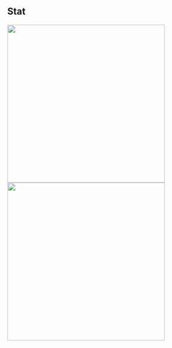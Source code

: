 ## Stat
<img width='360' src="https://github-readme-stats.vercel.app/api?username=O0MlM&show_icons=true&hide=contribs,prs&cache_seconds=86400&theme=discord_old_blurple" />
<img width='360' src="https://github-readme-stats.vercel.app/api/top-langs/?username=O0MlM&show_icons=true&hide=contribs,prs&cache_seconds=86400&theme=discord_old_blurple" />

